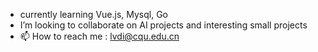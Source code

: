 - currently learning Vue.js, Mysql, Go
- I’m looking to collaborate on AI projects and interesting small projects
- 📫 How to reach me : lvdi@cqu.edu.cn

